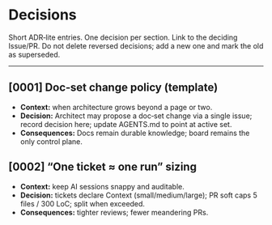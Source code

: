 # Decisions

Short ADR‑lite entries. One decision per section. Link to the deciding Issue/PR. Do not delete reversed decisions; add a new one and mark the old as superseded.

---

## [0001] Doc‑set change policy (template)
- **Context:** when architecture grows beyond a page or two.
- **Decision:** Architect may propose a doc‑set change via a single issue; record decision here; update AGENTS.md to point at active set.
- **Consequences:** Docs remain durable knowledge; board remains the only control plane.

## [0002] “One ticket ≈ one run” sizing
- **Context:** keep AI sessions snappy and auditable.
- **Decision:** tickets declare Context (small/medium/large); PR soft caps 5 files / 300 LoC; split when exceeded.
- **Consequences:** tighter reviews; fewer meandering PRs.
